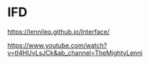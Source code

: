 # IFD
https://lennileo.github.io/Interface/

https://www.youtube.com/watch?v=tI4HUvLsJCk&ab_channel=TheMightyLenni


